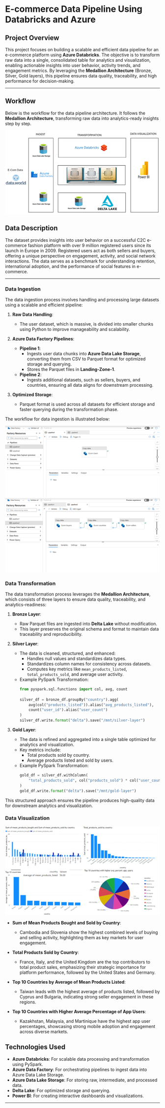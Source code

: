 # **E-commerce Data Pipeline Using Databricks and Azure**

## **Project Overview**
This project focuses on building a scalable and efficient data pipeline for an e-commerce platform using **Azure Databricks**. The objective is to transform raw data into a single, consolidated table for analytics and visualization, enabling actionable insights into user behavior, activity trends, and engagement metrics. By leveraging the **Medallion Architecture** (Bronze, Silver, Gold layers), this pipeline ensures data quality, traceability, and high performance for decision-making.

---

## **Workflow**

Below is the workflow for the data pipeline architecture. It follows the **Medallion Architecture**, transforming raw data into analytics-ready insights step by step.

![Workflow Diagram](img/workflow.png)

## **Data Description**
The dataset provides insights into user behavior on a successful C2C e-commerce fashion platform with over 9 million registered users since its launch in Europe in 2009. Registered users act as both sellers and buyers, offering a unique perspective on engagement, activity, and social network interactions. The data serves as a benchmark for understanding retention, international adoption, and the performance of social features in e-commerce.

---


### **Data Ingestion**

The data ingestion process involves handling and processing large datasets using a scalable and efficient pipeline:

1. **Raw Data Handling**:
   - The user dataset, which is massive, is divided into smaller chunks using Python to improve manageability and scalability.

2. **Azure Data Factory Pipelines**:
   - **Pipeline 1**:
     - Ingests user data chunks into **Azure Data Lake Storage**, converting them from CSV to Parquet format for optimized storage and querying.
     - Stores the Parquet files in **Landing-Zone-1**.
   - **Pipeline 2**:
     - Ingests additional datasets, such as sellers, buyers, and countries, ensuring all data aligns for downstream processing.

3. **Optimized Storage**:
   - Parquet format is used across all datasets for efficient storage and faster querying during the transformation phase.

The workflow for data ingestion is illustrated below:

![Data Pipeline 1](img/pipeline1.png)
![Data Pipeline 2](img/pipeline2.png)


### **Data Transformation**

The data transformation process leverages the **Medallion Architecture**, which consists of three layers to ensure data quality, traceability, and analytics-readiness:

1. **Bronze Layer**:
   - Raw Parquet files are ingested into **Delta Lake** without modification.
   - This layer preserves the original schema and format to maintain data traceability and reproducibility.

2. **Silver Layer**:
   - The data is cleaned, structured, and enhanced:
     - Handles null values and standardizes data types.
     - Standardizes column names for consistency across datasets.
     - Computes key metrics like `mean_products_listed`, `total_products_sold`, and average user activity.
   - Example PySpark Transformation:
     ```python
     from pyspark.sql.functions import col, avg, count

     silver_df = bronze_df.groupBy("country").agg(
         avg(col("products_listed")).alias("avg_products_listed"),
         count("user_id").alias("user_count")
     )
     silver_df.write.format("delta").save("/mnt/silver-layer")
     ```

3. **Gold Layer**:
   - The data is refined and aggregated into a single table optimized for analytics and visualization.
   - Key metrics include:
     - Total products sold by country.
     - Average products listed and sold by users.
   - Example PySpark Transformation:
     ```python
     gold_df = silver_df.withColumn(
         "total_products_sold", col("products_sold") * col("user_count")
     )
     gold_df.write.format("delta").save("/mnt/gold-layer")
     ```
This structured approach ensures the pipeline produces high-quality data for downstream analytics and visualization.







### **Data Visualization**

![Data Visualization](img/dv.png)

- **Sum of Mean Products Bought and Sold by Country**:
  - Cambodia and Slovenia show the highest combined levels of buying and selling activity, highlighting them as key markets for user engagement.

- **Total Products Sold by Country**:
  - France, Italy, and the United Kingdom are the top contributors to total product sales, emphasizing their strategic importance for platform performance, followed by the United States and Germany.

- **Top 10 Countries by Average of Mean Products Listed**:
  - Taiwan leads with the highest average of products listed, followed by Cyprus and Bulgaria, indicating strong seller engagement in these regions.

- **Top 10 Countries with Higher Average Percentage of App Users**:
  - Kazakhstan, Malaysia, and Martinique have the highest app user percentages, showcasing strong mobile adoption and engagement across diverse markets.



## **Technologies Used**
- **Azure Databricks**: For scalable data processing and transformation using PySpark.
- **Azure Data Factory**: For orchestrating pipelines to ingest data into Azure Data Lake Storage.
- **Azure Data Lake Storage**: For storing raw, intermediate, and processed data.
- **Delta Lake**: For optimized storage and querying.
- **Power BI**: For creating interactive dashboards and visualizations.

---

